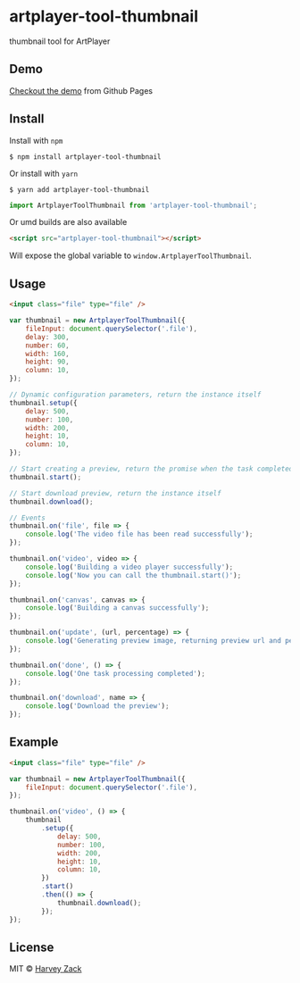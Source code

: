 # artplayer-tool-thumbnail

thumbnail tool for ArtPlayer

## Demo

[Checkout the demo](https://artplayer.org/?libs=.%2Funcompiled%2Fartplayer-tool-thumbnail.js&example=thumbnail) from Github Pages

## Install

Install with `npm`

```
$ npm install artplayer-tool-thumbnail
```

Or install with `yarn`

```
$ yarn add artplayer-tool-thumbnail
```

```js
import ArtplayerToolThumbnail from 'artplayer-tool-thumbnail';
```

Or umd builds are also available

```html
<script src="artplayer-tool-thumbnail"></script>
```

Will expose the global variable to `window.ArtplayerToolThumbnail`.

## Usage

```html
<input class="file" type="file" />
```

```js
var thumbnail = new ArtplayerToolThumbnail({
    fileInput: document.querySelector('.file'),
    delay: 300,
    number: 60,
    width: 160,
    height: 90,
    column: 10,
});

// Dynamic configuration parameters, return the instance itself
thumbnail.setup({
    delay: 500,
    number: 100,
    width: 200,
    height: 10,
    column: 10,
});

// Start creating a preview, return the promise when the task completed
thumbnail.start();

// Start download preview, return the instance itself
thumbnail.download();

// Events
thumbnail.on('file', file => {
    console.log('The video file has been read successfully');
});

thumbnail.on('video', video => {
    console.log('Building a video player successfully');
    console.log('Now you can call the thumbnail.start()');
});

thumbnail.on('canvas', canvas => {
    console.log('Building a canvas successfully');
});

thumbnail.on('update', (url, percentage) => {
    console.log('Generating preview image, returning preview url and percentage');
});

thumbnail.on('done', () => {
    console.log('One task processing completed');
});

thumbnail.on('download', name => {
    console.log('Download the preview');
});
```

## Example

```html
<input class="file" type="file" />
```

```js
var thumbnail = new ArtplayerToolThumbnail({
    fileInput: document.querySelector('.file'),
});

thumbnail.on('video', () => {
    thumbnail
        .setup({
            delay: 500,
            number: 100,
            width: 200,
            height: 10,
            column: 10,
        })
        .start()
        .then(() => {
            thumbnail.download();
        });
});
```

## License

MIT © [Harvey Zack](https://sleepy.im/)
